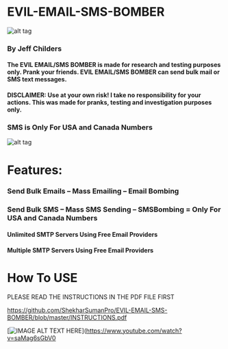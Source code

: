 # EVIL-EMAIL-SMS-BOMBER


![alt tag](https://github.com/SEODEMON/EVIL-EMAIL-SMS-BOMBER/blob/master/images/logo.png)

### By Jeff Childers

#### The EVIL EMAIL/SMS BOMBER is made for research and testing purposes only.  Prank your friends.  EVIL EMAIL/SMS BOMBER can send bulk mail or SMS text messages.
 
#### DISCLAIMER:  Use at your own risk!  I take no responsibility for your actions.  This was made for pranks, testing and investigation purposes only.
 
### SMS is Only For USA and Canada Numbers

 
![alt tag](https://github.com/SEODEMON/EVIL-EMAIL-SMS-BOMBER/blob/master/images/SCREEN_SHOT.jpg)

# Features:  
### Send Bulk Emails – Mass Emailing – Email Bombing

### Send Bulk SMS – Mass SMS Sending – SMSBombing  =  Only For USA and Canada Numbers

#### Unlimited SMTP Servers Using Free Email Providers
#### Multiple SMTP Servers Using Free Email Providers

# How To USE 

PLEASE READ THE INSTRUCTIONS IN THE PDF FILE FIRST   

https://github.com/ShekharSumanPro/EVIL-EMAIL-SMS-BOMBER/blob/master/INSTRUCTIONS.pdf


[![IMAGE ALT TEXT HERE](https://github.com/SEODEMON/EVIL-EMAIL-SMS-BOMBER/blob/master/images/youtube.JPG)](https://www.youtube.com/watch?v=saMag6sGbV0


